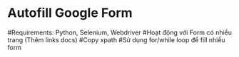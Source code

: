 # Autofill Google Form

#Requirements: Python, Selenium, Webdriver
#Hoạt động với Form có nhiều trang (Thêm links docs)
#Copy xpath 
#Sử dụng for/while loop để fill nhiều form
